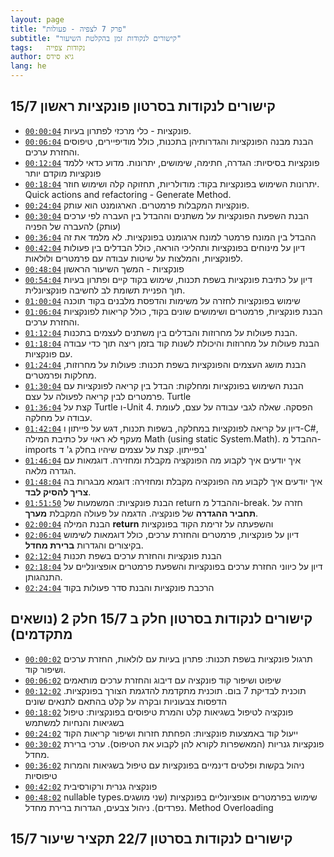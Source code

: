 ```yaml
---
layout: page
title: "פרק 7 לצפיה - פעולות"
subtitle: "קישורים לנקודות זמן בהקלטת השיעור"
tags:   נקודות צפייה
author: גיא סידס
lang: he
---
```


## קישורים לנקודות בסרטון פונקציות ראשון 15/7 
- [`00:00:04`](https://www.youtube.com/watch?v=WpzbOc5as4g&list=PLnVUJu2KuoA0igr7xHclrzS2O7bBaqg2S&t=4) פונקציות - כלי מרכזי לפתרון בעיות.
- [`00:06:04`](https://www.youtube.com/watch?v=WpzbOc5as4g&list=PLnVUJu2KuoA0igr7xHclrzS2O7bBaqg2S&t=364) הבנת מבנה הפונקציות והגדרותיהן בתכנות, כולל מודיפיירים, טיפוסים והחזרת ערכים.
- [`00:12:04`](https://www.youtube.com/watch?v=WpzbOc5as4g&list=PLnVUJu2KuoA0igr7xHclrzS2O7bBaqg2S&t=724) פונקציות בסיסיות: הגדרה, חתימה, שימושים, יתרונות. מדוע כדאי ללמד פונקציות מוקדם יותר
- [`00:18:04`](https://www.youtube.com/watch?v=WpzbOc5as4g&list=PLnVUJu2KuoA0igr7xHclrzS2O7bBaqg2S&t=1084) יתרונות השימוש בפונקציות בקוד: מודולריות, תחזוקה קלה ושימוש חוזר. Quick actions and refactoring - Generate Method.
- [`00:24:04`](https://www.youtube.com/watch?v=WpzbOc5as4g&list=PLnVUJu2KuoA0igr7xHclrzS2O7bBaqg2S&t=1444) פונקציות המקבלות פרמטרים. הארגומנט הוא עותק.
- [`00:30:04`](https://www.youtube.com/watch?v=WpzbOc5as4g&list=PLnVUJu2KuoA0igr7xHclrzS2O7bBaqg2S&t=1804) הבנת השפעת הפונקציות על משתנים וההבדל בין העברה לפי ערכים (עותק) להעברה של הפניה
- [`00:36:04`](https://www.youtube.com/watch?v=WpzbOc5as4g&list=PLnVUJu2KuoA0igr7xHclrzS2O7bBaqg2S&t=2164) ההבדל בין המונח פרמטר למונח ארגומנט בפונקציות. לא מלמד את זה
- [`00:42:04`](https://www.youtube.com/watch?v=WpzbOc5as4g&list=PLnVUJu2KuoA0igr7xHclrzS2O7bBaqg2S&t=2524) דיון על מינוחים בפונקציות ותהליכי הוראה, כולל הבדלים בין פעולות לפונקציות, והמלצות על שיטות עבודה עם פרמטרים ולולאות.
- [`00:48:04`](https://www.youtube.com/watch?v=WpzbOc5as4g&list=PLnVUJu2KuoA0igr7xHclrzS2O7bBaqg2S&t=2884) פונקציות - המשך השיעור הראשון
- [`00:54:04`](https://www.youtube.com/watch?v=WpzbOc5as4g&list=PLnVUJu2KuoA0igr7xHclrzS2O7bBaqg2S&t=3244) דיון על כתיבת פונקציות בשפת תכנות, שימוש בקוד קיים ופתרון בעיות תוך הפניית תשומת לב לחשיבה פונקציונלית.
- [`01:00:04`](https://www.youtube.com/watch?v=WpzbOc5as4g&list=PLnVUJu2KuoA0igr7xHclrzS2O7bBaqg2S&t=3604) שימוש בפונקציות לחזרה על משימות והדפסת מלבנים בקוד תוכנה
- [`01:06:04`](https://www.youtube.com/watch?v=WpzbOc5as4g&list=PLnVUJu2KuoA0igr7xHclrzS2O7bBaqg2S&t=3964) הבנת פונקציות, פרמטרים ושימושים שונים בקוד, כולל קריאות לפונקציות והחזרת ערכים.
- [`01:12:04`](https://www.youtube.com/watch?v=WpzbOc5as4g&list=PLnVUJu2KuoA0igr7xHclrzS2O7bBaqg2S&t=4324) הבנת פעולות על מחרוזות והבדלים בין משתנים לעצמים בתכנות.
- [`01:18:04`](https://www.youtube.com/watch?v=WpzbOc5as4g&list=PLnVUJu2KuoA0igr7xHclrzS2O7bBaqg2S&t=4684) הבנת פעולות על מחרוזות והיכולת לשנות קוד בזמן ריצה תוך כדי עבודה עם פונקציות.
- [`01:24:04`](https://www.youtube.com/watch?v=WpzbOc5as4g&list=PLnVUJu2KuoA0igr7xHclrzS2O7bBaqg2S&t=5044) הבנת מושג העצמים והפונקציות בשפת תכנות: פעולות על מחרוזות, מחלקות ופרמטרים.
- [`01:30:04`](https://www.youtube.com/watch?v=WpzbOc5as4g&list=PLnVUJu2KuoA0igr7xHclrzS2O7bBaqg2S&t=5404) הבנת השימוש בפונקציות ומחלקות: הבדל בין קריאה לפונקציות עם פרמטרים לבין קריאה לפעולה על עצם. Turtle
- [`01:36:04`](https://www.youtube.com/watch?v=WpzbOc5as4g&list=PLnVUJu2KuoA0igr7xHclrzS2O7bBaqg2S&t=5764) קצת על Turtle ו-Unit 4. הפסקה. שאלה לגבי עבודה על עצם, לעומת עבודה על מחלקה. 
- [`01:42:04`](https://www.youtube.com/watch?v=WpzbOc5as4g&list=PLnVUJu2KuoA0igr7xHclrzS2O7bBaqg2S&t=6124) דיון על קריאה לפונקציות במחלקה, בשפות תכנות, דגש על פייתון ו-C#, מעקף לא ראוי על כתיבת המילה Math (using static System.Math). ההבדל מ-imports בפייתון. קצת על עצמים שיהיו בחלק ג' ד'
- [`01:46:04`](https://www.youtube.com/watch?v=WpzbOc5as4g&list=PLnVUJu2KuoA0igr7xHclrzS2O7bBaqg2S&t=6360) איך יודעים איך לקבוע מה הפונקציה מקבלת ומחזירה. דוגמאות עם הגדרה מלאה.
- [`01:48:04`](https://www.youtube.com/watch?v=WpzbOc5as4g&list=PLnVUJu2KuoA0igr7xHclrzS2O7bBaqg2S&t=6480) איך יודעים איך לקבוע מה הפונקציה מקבלת ומחזירה: דוגמא מבגרות בה **צריך להסיק לבד**.
- [`01:51:50`](https://www.youtube.com/watch?v=WpzbOc5as4g&list=PLnVUJu2KuoA0igr7xHclrzS2O7bBaqg2S&t=6705) הבנת פונקציות: המשמעות של return וההבדל מ-break. חזרה על **תחביר ההגדרה** של פונקציה. הדגמה על פעולה המקבלת **מערך**.
- [`02:00:04`](https://www.youtube.com/watch?v=WpzbOc5as4g&list=PLnVUJu2KuoA0igr7xHclrzS2O7bBaqg2S&t=7204) הבנת המילה **return** והשפעתה על זרימת הקוד בפונקציות
- [`02:06:04`](https://www.youtube.com/watch?v=WpzbOc5as4g&list=PLnVUJu2KuoA0igr7xHclrzS2O7bBaqg2S&t=7564) דיון על פונקציות, פרמטרים והחזרת ערכים, כולל דוגמאות לשימוש בקיצורים והגדרות **ברירת מחדל**.
- [`02:12:04`](https://www.youtube.com/watch?v=WpzbOc5as4g&list=PLnVUJu2KuoA0igr7xHclrzS2O7bBaqg2S&t=7924) הבנת פונקציות והחזרת ערכים בשפת תכנות
- [`02:18:04`](https://www.youtube.com/watch?v=WpzbOc5as4g&list=PLnVUJu2KuoA0igr7xHclrzS2O7bBaqg2S&t=8284) דיון על כיווני החזרת ערכים בפונקציות והשפעת פרמטרים אופציונליים על התנהגותן.
- [`02:24:04`](https://www.youtube.com/watch?v=WpzbOc5as4g&list=PLnVUJu2KuoA0igr7xHclrzS2O7bBaqg2S&t=8644) הרכבת פונקציות והבנת סדר פעולות בקוד


## קישורים לנקודות בסרטון חלק ב 15/7 חלק 2 (נושאים מתקדמים)
- [`00:00:02`](https://www.youtube.com/watch?v=Sq4Sy4u6ISg&list=PLnVUJu2KuoA0igr7xHclrzS2O7bBaqg2S&t=2) תרגול פונקציות בשפת תכנות: פתרון בעיות עם לולאות, החזרת ערכים ושיפור קוד.
- [`00:06:02`](https://www.youtube.com/watch?v=Sq4Sy4u6ISg&list=PLnVUJu2KuoA0igr7xHclrzS2O7bBaqg2S&t=362) שיפוט ושיפור קוד פונקציה עם דיבוג והחזרת ערכים מותאמים
- [`00:12:02`](https://www.youtube.com/watch?v=Sq4Sy4u6ISg&list=PLnVUJu2KuoA0igr7xHclrzS2O7bBaqg2S&t=722) תוכנית לבדיקת 7 בום. תוכנית מתקדמת להדגמת הצורך בפונקציות. הדפסות צבעוניות ובקרה על קלט בהתאם לתנאים שונים
- [`00:18:02`](https://www.youtube.com/watch?v=Sq4Sy4u6ISg&list=PLnVUJu2KuoA0igr7xHclrzS2O7bBaqg2S&t=1082) פונקציה לטיפול בשגיאות קלט והמרת טיפוסים בפונקציות: טיפול בשגיאות והנחיות למשתמש
- [`00:24:02`](https://www.youtube.com/watch?v=Sq4Sy4u6ISg&list=PLnVUJu2KuoA0igr7xHclrzS2O7bBaqg2S&t=1442) ייעול קוד באמצעות פונקציות: הפחתת חזרות ושיפור קריאות הקוד
- [`00:30:02`](https://www.youtube.com/watch?v=Sq4Sy4u6ISg&list=PLnVUJu2KuoA0igr7xHclrzS2O7bBaqg2S&t=1802) פונקציות גנריות (המאשפרות לקורא להן לקבוע את הטיפוס). ערכי ברירת מחדל.
- [`00:36:02`](https://www.youtube.com/watch?v=Sq4Sy4u6ISg&list=PLnVUJu2KuoA0igr7xHclrzS2O7bBaqg2S&t=2162) ניהול בקשות ופלטים דינמיים בפונקציות עם טיפול בשגיאות והמרות טיפוסיות
- [`00:42:02`](https://www.youtube.com/watch?v=Sq4Sy4u6ISg&list=PLnVUJu2KuoA0igr7xHclrzS2O7bBaqg2S&t=2522) פונקציה גנרית ורקורסיבית
- [`00:48:02`](https://www.youtube.com/watch?v=Sq4Sy4u6ISg&list=PLnVUJu2KuoA0igr7xHclrzS2O7bBaqg2S&t=2882) nullable types.שימוש בפרמטרים אופציונליים בפונקציות (שני מושגים נפרדים). ניהול צבעים, הגדרות ברירת מחדל.  Method Overloading



## קישורים לנקודות בסרטון 22/7 תקציר שיעור 15/7



